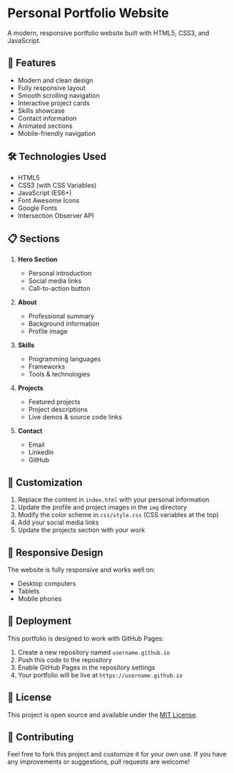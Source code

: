 # Personal Portfolio Website

A modern, responsive portfolio website built with HTML5, CSS3, and JavaScript.

## 🚀 Features

- Modern and clean design
- Fully responsive layout
- Smooth scrolling navigation
- Interactive project cards
- Skills showcase
- Contact information
- Animated sections
- Mobile-friendly navigation

## 🛠️ Technologies Used

- HTML5
- CSS3 (with CSS Variables)
- JavaScript (ES6+)
- Font Awesome Icons
- Google Fonts
- Intersection Observer API

## 📋 Sections

1. **Hero Section**
   - Personal introduction
   - Social media links
   - Call-to-action button

2. **About**
   - Professional summary
   - Background information
   - Profile image

3. **Skills**
   - Programming languages
   - Frameworks
   - Tools & technologies

4. **Projects**
   - Featured projects
   - Project descriptions
   - Live demos & source code links

5. **Contact**
   - Email
   - LinkedIn
   - GitHub

## 🎨 Customization

1. Replace the content in `index.html` with your personal information
2. Update the profile and project images in the `img` directory
3. Modify the color scheme in `css/style.css` (CSS variables at the top)
4. Add your social media links
5. Update the projects section with your work

## 📱 Responsive Design

The website is fully responsive and works well on:
- Desktop computers
- Tablets
- Mobile phones

## 🚀 Deployment

This portfolio is designed to work with GitHub Pages:

1. Create a new repository named `username.github.io`
2. Push this code to the repository
3. Enable GitHub Pages in the repository settings
4. Your portfolio will be live at `https://username.github.io`

## 📝 License

This project is open source and available under the [MIT License](LICENSE).

## 🤝 Contributing

Feel free to fork this project and customize it for your own use. If you have any improvements or suggestions, pull requests are welcome!

